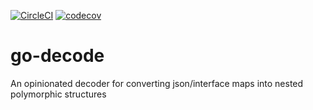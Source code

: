 [![CircleCI](https://circleci.com/gh/weberr13/go-decode.svg?style=svg)](https://circleci.com/gh/weberr13/go-decode)
[![codecov](https://codecov.io/gh/weberr13/go-decode/branch/master/graph/badge.svg)](https://codecov.io/gh/weberr13/go-decode)

# go-decode
An opinionated decoder for converting json/interface maps into nested polymorphic structures
